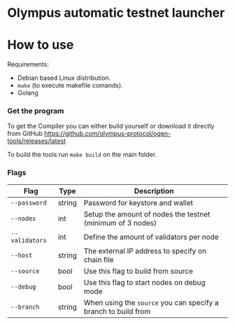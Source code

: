 # Olympus automatic testnet launcher

# How to use

Requirements:

- Debian based Linux distribution.
- `make` (to execute makefile comands).
- Golang

### Get the program

To get the Compiler you can either build yourself or download it directly from GitHub <https://github.com/olympus-protocol/ogen-tools/releases/latest>

To build the tools run `make build` on the main folder.

### Flags

| Flag        | Type   | Description                                                                |
|-------------|--------|----------------------------------------------------------------------------|
| `--password`    | string | Password for keystore and wallet                              |
| `--nodes`    | int | Setup the amount of nodes the testnet (minimum of 3 nodes)                              |
| `--validators`    | int | Define the amount of validators per node                            |
| `--host`    | string | The external IP address to specify on chain file                           |
| `--source`    | bool | Use this flag to build from source                           |
| `--debug`    | bool | Use this flag to start nodes on debug mode                           |
| `--branch`    | string | When using the `source` you can specify a branch to build from                           |